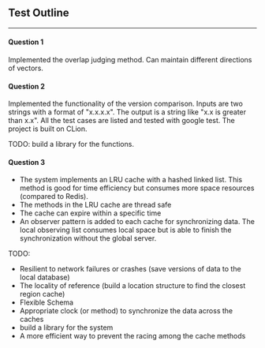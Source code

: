 ## Test Outline

------

#### Question 1

Implemented the overlap judging method. Can maintain different directions of vectors.

#### Question 2

Implemented the functionality of the version comparison. Inputs are two strings with a format of "x.x.x.x". The output is a string like "x.x is greater than x.x". All the test cases are listed and tested with google test. The project is built on CLion.

TODO: build a library for the functions.

#### Question 3

- The system implements an LRU cache with a hashed linked list. This method is good for time efficiency but consumes more space resources (compared to Redis).
- The methods in the LRU cache are thread safe
- The cache can expire within a specific time
- An observer pattern is added to each cache for synchronizing data. The local observing list consumes local space but is able to finish the synchronization without the global server.

TODO:

- Resilient to network failures or crashes (save versions of data to the local database)
- The locality of reference (build a location structure to find the closest region cache)
- Flexible Schema
- Appropriate clock (or method) to synchronize the data across the caches
- build a library for the system
- A more efficient way to prevent the racing among the cache methods